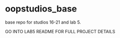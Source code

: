 # oopstudios_base
base repo for studios 16-21 and lab 5.

GO INTO LAB5 README FOR FULL PROJECT DETAILS
